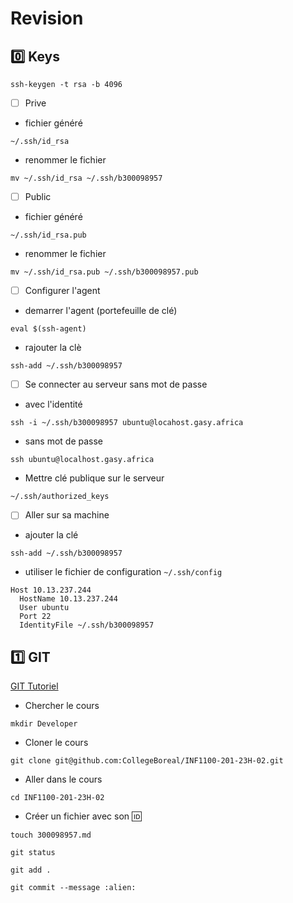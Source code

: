 # Revision

## :zero: Keys

```
ssh-keygen -t rsa -b 4096
```



- [ ] Prive

* fichier généré

```
~/.ssh/id_rsa
```

* renommer le fichier 

```
mv ~/.ssh/id_rsa ~/.ssh/b300098957
```

- [ ] Public

* fichier généré

```
~/.ssh/id_rsa.pub
```
* renommer le fichier 

```
mv ~/.ssh/id_rsa.pub ~/.ssh/b300098957.pub
```

- [ ] Configurer l'agent

* demarrer l'agent (portefeuille de clé)

```
eval $(ssh-agent)
```

* rajouter la clè

```
ssh-add ~/.ssh/b300098957
```




- [ ] Se connecter au serveur sans mot de passe

* avec l'identité

```
ssh -i ~/.ssh/b300098957 ubuntu@locahost.gasy.africa
```

* sans mot de passe

```
ssh ubuntu@localhost.gasy.africa
```

* Mettre clé publique sur le serveur

```
~/.ssh/authorized_keys
```





- [ ] Aller sur sa machine


* ajouter la clé

```
ssh-add ~/.ssh/b300098957
```

* utiliser le fichier de configuration `~/.ssh/config`

```
Host 10.13.237.244
  HostName 10.13.237.244
  User ubuntu
  Port 22
  IdentityFile ~/.ssh/b300098957
```


## :one: GIT


[GIT Tutoriel](https://github.com/CollegeBoreal/Tutoriels/tree/main/0.GIT)

* Chercher le cours

```
mkdir Developer
```

* Cloner le cours

```
git clone git@github.com:CollegeBoreal/INF1100-201-23H-02.git
```

* Aller dans le cours

```
cd INF1100-201-23H-02
```

* Créer un fichier avec son :id: 

```
touch 300098957.md
```

```
git status
```

```
git add .
```

```
git commit --message :alien:
```




